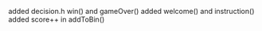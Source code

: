 added decision.h
      win() and gameOver()
added welcome() and instruction()
added score++ in addToBin()
